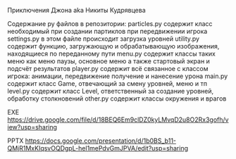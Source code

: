Приключения Джона aka Никиты Кудрявцева

Содержание py файлов в репозитории:
particles.py содержит класс необходимый 
при создании партиклов при передвижении игрока
settings.py в этом файле происходит загрузка 
уровней
utility.py содержит функцию, загружающую и обрабатывающую
изображения, находящиеся по переданному пути
menu.py содержит классы таких меню как меню паузы, основное меню
а также стартовый экран и подсчёт результатов
player.py содержит всё связанное с классом игрока:
анимации, передвижение получение и нанесение урона
main.py содержит класс Game, отвечающий за смену уровней, меню и тп
level.py содержит класс Level, ответственный за создание уровней, обработку столкновений
other.py содержит классы окружения и врагов



EXE 
https://drive.google.com/file/d/18BEQ6Em9clDZ0kyLMvqD2u8O2Rx3gofh/view?usp=sharing

PPTX 
https://docs.google.com/presentation/d/1b0BS_b11-QMjR1MxKIqsvOQDgpL-hel1mePdvGmJPVA/edit?usp=sharing
